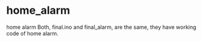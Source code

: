 # home_alarm
home alarm
Both, final.ino and final_alarm, are the same, they have working code of home alarm. 
